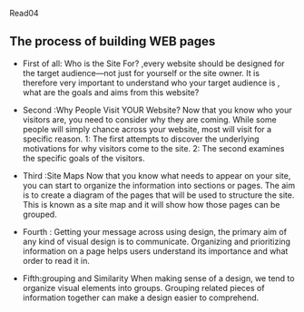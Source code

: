  Read04
## The process of building WEB pages
* First of all: Who is the Site For?
,every website should be designed for the
target audience—not just for yourself or the
site owner. It is therefore very important to
understand who your target audience is , what are the  goals and aims from this website?

* Second :Why People Visit YOUR Website?
Now that you know who your visitors are, you
need to consider why they are coming. While
some people will simply chance across your
website, most will visit for a specific reason.
1: The first attempts to discover
the underlying motivations for
why visitors come to the site.
2: The second examines the
specific goals of the visitors.


* Third :Site Maps
Now that you know what needs to appear
on your site, you can start to organize the
information into sections or pages.
The aim is to create a diagram
of the pages that will be used
to structure the site. This is
known as a site map and it will
show how those pages can be
grouped.

* Fourth : Getting your message
across using design, the primary aim of any kind of visual design
is to communicate. Organizing and prioritizing
information on a page helps users understand
its importance and what order to read it in.

* Fifth:grouping and
Similarity
When making sense of a design, we tend to organize visual elements
into groups. Grouping related pieces of information together can make a
design easier to comprehend.
